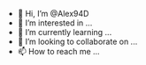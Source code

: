 - 👋 Hi, I’m @Alex94D
- 👀 I’m interested in ...
- 🌱 I’m currently learning ...
- 💞️ I’m looking to collaborate on ...
- 📫 How to reach me ...

<!---
Alex94D/Alex94D is a ✨ special ✨ repository because its `README.md` (this file) appears on your GitHub profile.
You can click the Preview link to take a look at your changes.
--->
